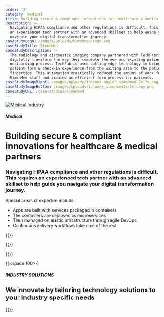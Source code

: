 ```yaml
---
order: '3'
category: medical
title: Building secure & compliant innovations for healthcare & medical partners
description: >-
  Navigating HIPAA compliance and other regulations is difficult. This requires
  an experienced tech partner with an advanced skillset to help guide you
  navigate your digital transformation journey.
caseStudyLogo: /images/uploads/simonmed-logo.svg
caseStudyTitle: SimonMed
caseStudyDescription: >-
  The radiology and diagnostic imaging company partnered with TechFabric to
  digitally transform the way they complete the new and existing patient
  on-boarding process. TechFabric used cutting-edge technology to bring the
  patient form & check-in experience from the waiting area to the patients
  fingertips. This automation drastically reduced the amount of work for
  SimonMed staff and created an efficient form process for patients.
caseStudyImageRight: /images/uploads/iphonex_angled_simonmed-2x-2x.png
caseStudyImageBottom: /images/uploads/iphonex_simonmed2x-2x-copy.png
caseStudyURL: /case-studies/simonmed
---
```

![Medical Industry](/images/uploads/medical-industry-hero.svg)

##### Medical

# Building secure & compliant innovations for healthcare & medical partners

### Navigating HIPAA compliance and other regulations is difficult. This requires an experienced tech partner with an advanced skillset to help guide you navigate your digital transformation journey.

Special areas of expertise include:

* Apps are built with services packaged in containers
* The containers are deployed as microservices
* Then managed on elastic infrastructure through agile DevOps
* Continuous delivery workflows take care of the rest

{{<btn-outlined href="/technology" label="Let’s Talk">}}

{{<btn-link href="/technology" label="See Our technology Stack">}}

{{<btn-link href="/solutions" label="See Our solutions">}}

{{<space 100>}}

##### INDUSTRY SOLUTIONS

## **We innovate by tailoring technology solutions to your industry specific needs**

{{<industry-solutions>}}
